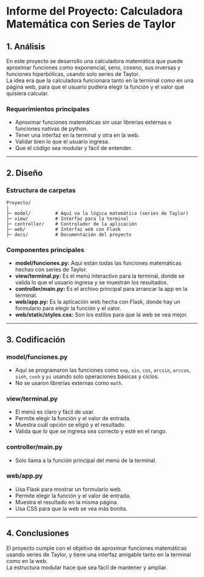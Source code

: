 # Informe del Proyecto: Calculadora Matemática con Series de Taylor

## 1. Análisis

En este proyecto se desarrollo una calculadora matemática que puede aproximar funciones como exponencial, seno, coseno, sus inversas y funciones hiperbólicas, usando solo series de Taylor.  
La idea era que la calculadora funcionara tanto en la terminal como en una página web, para que el usuario pudiera elegir la función y el valor que quisiera calcular.

### Requerimientos principales

- Aproximar funciones matemáticas sin usar librerías externas o funciones nativas de python.
- Tener una interfaz en la terminal y otra en la web.
- Validar bien lo que el usuario ingresa.
- Que el código sea modular y fácil de entender.

---

## 2. Diseño

### Estructura de carpetas

```
Proyecto/
│
├─ model/         # Aquí va la lógica matemática (series de Taylor)
├─ view/          # Interfaz para la terminal
├─ controller/    # Controlador de la aplicación
├─ web/           # Interfaz web con Flask
├─ docs/          # Documentación del proyecto
```

### Componentes principales

- **model/funciones.py:** Aquí están todas las funciones matemáticas hechas con series de Taylor.
- **view/terminal.py:** Es el menú interactivo para la terminal, donde se valida lo que el usuario ingresa y se muestran los resultados.
- **controller/main.py:** Es el archivo principal para arrancar la app en la terminal.
- **web/app.py:** Es la aplicación web hecha con Flask, donde hay un formulario para elegir la función y el valor.
- **web/static/styles.css:** Son los estilos para que la web se vea mejor.

---

## 3. Codificación

### model/funciones.py

- Aquí se programaron las funciones como `exp`, `sin`, `cos`, `arcsin`, `arccos`, `sinh`, `cosh` y `pi` usando solo operaciones básicas y ciclos.
- No se usaron librerías externas como `math`.

### view/terminal.py

- El menú es claro y fácil de usar.
- Permite elegir la función y el valor de entrada.
- Muestra cuál opción se eligió y el resultado.
- Valida que lo que se ingresa sea correcto y esté en el rango.

### controller/main.py

- Solo llama a la función principal del menú de la terminal.

### web/app.py

- Usa Flask para mostrar un formulario web.
- Permite elegir la función y el valor de entrada.
- Muestra el resultado en la misma página.
- Usa CSS para que la web se vea más bonita.

---

## 4. Conclusiones

El proyecto cumple con el objetivo de aproximar funciones matemáticas usando series de Taylor, y tiene una interfaz amigable tanto en la terminal como en la web.  
La estructura modular hace que sea fácil de mantener y ampliar.
